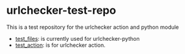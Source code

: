 # urlchecker-test-repo

This is a test repository for the urlchecker action and python module

 - [test_files](test_files): is currently used for urlchecker-python
 - [test_action](test_action): is for urlchecker action.
